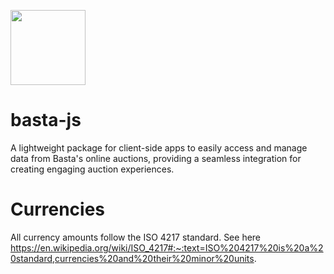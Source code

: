 <img
src="https://gist.githubusercontent.com/viktorbasta/d60b2555b30c415c8da7f4cc91282a7e/raw/84debc03b126793c193f40010388b1855aec1ad4/basta-labs-logo-horizontal.png"
height="120" />

# basta-js

A lightweight package for client-side apps to easily access and manage data from
Basta's online auctions, providing a seamless integration for creating engaging
auction experiences.

# Currencies

All currency amounts follow the ISO 4217 standard. See here
https://en.wikipedia.org/wiki/ISO_4217#:~:text=ISO%204217%20is%20a%20standard,currencies%20and%20their%20minor%20units.
